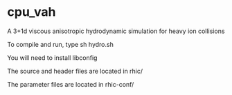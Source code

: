 # cpu_vah
A 3+1d viscous anisotropic hydrodynamic simulation for heavy ion collisions

To compile and run, type sh hydro.sh

You will need to install libconfig

The source and header files are located in rhic/

The parameter files are located in rhic-conf/